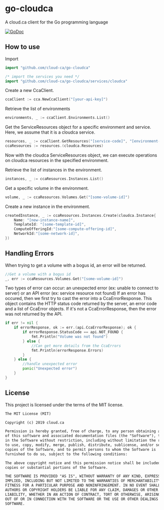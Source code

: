 # go-cloudca

A cloud.ca client for the Go programming language

[![GoDoc](https://godoc.org/github.com/cloud-ca/go-cloudca?status.svg)](https://godoc.org/github.com/cloud-ca/go-cloudca)

## How to use

Import

```go
import "github.com/cloud-ca/go-cloudca"

/* import the services you need */
import "github.com/cloud-ca/go-cloudca/services/cloudca"
```

Create a new CcaClient.

```go
ccaClient := cca.NewCcaClient("[your-api-key]")
```

Retrieve the list of environments

```go
environments, _ := ccaClient.Environments.List()
```

Get the ServiceResources object for a specific environment and service. Here, we assume that it is a cloudca service.

```go
resources, _ := ccaClient.GetResources("[service-code]", "[environment-name]")
ccaResources := resources.(cloudca.Resources)
```

Now with the cloudca ServiceResources object, we can execute operations on cloudca resources in the specified environment.

Retrieve the list of instances in the environment.

```go
instances, _ := ccaResources.Instances.List()
```

Get a specific volume in the environment.

```go
volume, _ := ccaResources.Volumes.Get("[some-volume-id]")
```

Create a new instance in the environment.

```go
createdInstance, _ := ccaResources.Instances.Create(cloudca.Instance{
    Name: "[new-instance-name]",
    TemplateId: "[some-template-id]",
    ComputeOfferingId:"[some-compute-offering-id]",
    NetworkId:"[some-network-id]",
})
```

## Handling Errors

When trying to get a volume with a bogus id, an error will be returned.

```go
//Get a volume with a bogus id
_, err := ccaResources.Volumes.Get("[some-volume-id]")
```

Two types of error can occur: an unexpected error (ex: unable to connect to server) or an API error (ex: service resource not found)
If an error has occured, then we first try to cast the error into a CcaErrorResponse. This object contains the HTTP status code returned by the server, an error code and a list of CcaError objects. If it's not a CcaErrorResponse, then the error was not returned by the API.

```go
if err != nil {
    if errorResponse, ok := err.(api.CcaErrorResponse); ok {
        if errorResponse.StatusCode == api.NOT_FOUND {
            fmt.Println("Volume was not found")
        } else {
            //Can get more details from the CcaErrors
            fmt.Println(errorResponse.Errors)
        }
    } else {
        //handle unexpected error
        panic("Unexpected error")
    }
}
```

## License

This project is licensed under the terms of the MIT license.

```txt
The MIT License (MIT)

Copyright (c) 2019 cloud.ca

Permission is hereby granted, free of charge, to any person obtaining a copy
of this software and associated documentation files (the "Software"), to deal
in the Software without restriction, including without limitation the rights
to use, copy, modify, merge, publish, distribute, sublicense, and/or sell
copies of the Software, and to permit persons to whom the Software is
furnished to do so, subject to the following conditions:

The above copyright notice and this permission notice shall be included in all
copies or substantial portions of the Software.

THE SOFTWARE IS PROVIDED "AS IS", WITHOUT WARRANTY OF ANY KIND, EXPRESS OR
IMPLIED, INCLUDING BUT NOT LIMITED TO THE WARRANTIES OF MERCHANTABILITY,
FITNESS FOR A PARTICULAR PURPOSE AND NONINFRINGEMENT. IN NO EVENT SHALL THE
AUTHORS OR COPYRIGHT HOLDERS BE LIABLE FOR ANY CLAIM, DAMAGES OR OTHER
LIABILITY, WHETHER IN AN ACTION OF CONTRACT, TORT OR OTHERWISE, ARISING FROM,
OUT OF OR IN CONNECTION WITH THE SOFTWARE OR THE USE OR OTHER DEALINGS IN THE
SOFTWARE.
```
